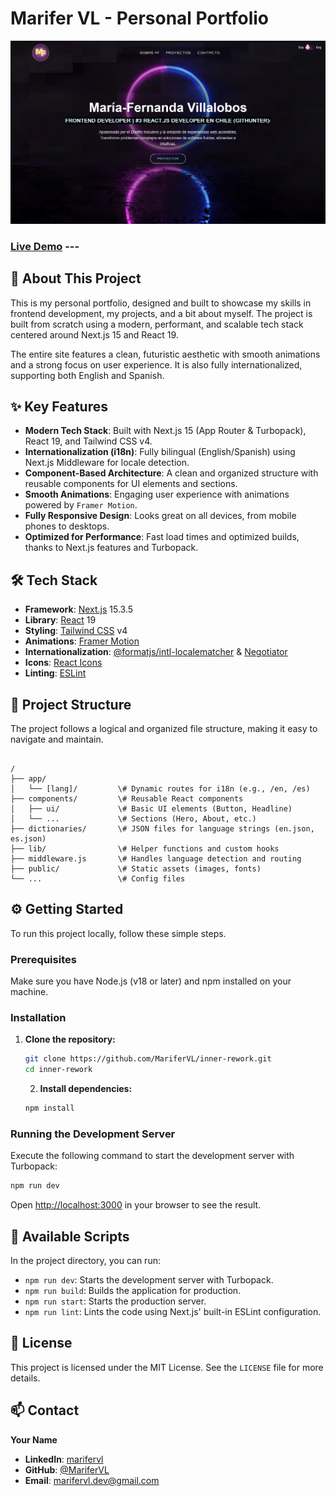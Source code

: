 # Marifer VL - Personal Portfolio

![Portfolio Screenshot](./public/images/screenshot.webp)
### [Live Demo](https://marifervl.vercel.app) ---

## 🚀 About This Project

This is my personal portfolio, designed and built to showcase my skills in frontend development, my projects, and a bit about myself. The project is built from scratch using a modern, performant, and scalable tech stack centered around Next.js 15 and React 19.

The entire site features a clean, futuristic aesthetic with smooth animations and a strong focus on user experience. It is also fully internationalized, supporting both English and Spanish.

## ✨ Key Features

-   **Modern Tech Stack**: Built with Next.js 15 (App Router & Turbopack), React 19, and Tailwind CSS v4.
-   **Internationalization (i18n)**: Fully bilingual (English/Spanish) using Next.js Middleware for locale detection.
-   **Component-Based Architecture**: A clean and organized structure with reusable components for UI elements and sections.
-   **Smooth Animations**: Engaging user experience with animations powered by `Framer Motion`.
-   **Fully Responsive Design**: Looks great on all devices, from mobile phones to desktops.
-   **Optimized for Performance**: Fast load times and optimized builds, thanks to Next.js features and Turbopack.

## 🛠️ Tech Stack

-   **Framework**: [Next.js](https://nextjs.org/) 15.3.5
-   **Library**: [React](https://react.dev/) 19
-   **Styling**: [Tailwind CSS](https://tailwindcss.com/) v4
-   **Animations**: [Framer Motion](https://www.framer.com/motion/)
-   **Internationalization**: [@formatjs/intl-localematcher](https://formatjs.io/) & [Negotiator](https://github.com/jshttp/negotiator)
-   **Icons**: [React Icons](https://react-icons.github.io/react-icons/)
-   **Linting**: [ESLint](https://eslint.org/)

## 📁 Project Structure

The project follows a logical and organized file structure, making it easy to navigate and maintain.

```

/
├── app/
│   └── [lang]/         \# Dynamic routes for i18n (e.g., /en, /es)
├── components/         \# Reusable React components
│   ├── ui/             \# Basic UI elements (Button, Headline)
│   └── ...             \# Sections (Hero, About, etc.)
├── dictionaries/       \# JSON files for language strings (en.json, es.json)
├── lib/                \# Helper functions and custom hooks
├── middleware.js       \# Handles language detection and routing
├── public/             \# Static assets (images, fonts)
└── ...                 \# Config files

````

## ⚙️ Getting Started

To run this project locally, follow these simple steps.

### Prerequisites

Make sure you have Node.js (v18 or later) and npm installed on your machine.

### Installation

1.  **Clone the repository:**
    ```sh
    git clone https://github.com/MariferVL/inner-rework.git
    cd inner-rework
    ```
    2.  **Install dependencies:**
    ```sh
    npm install
    ```

### Running the Development Server

Execute the following command to start the development server with Turbopack:

```sh
npm run dev
````

Open [http://localhost:3000](http://localhost:3000) in your browser to see the result.

## 📜 Available Scripts

In the project directory, you can run:

  - `npm run dev`: Starts the development server with Turbopack.
  - `npm run build`: Builds the application for production.
  - `npm run start`: Starts the production server.
  - `npm run lint`: Lints the code using Next.js' built-in ESLint configuration.

## 📄 License

This project is licensed under the MIT License. See the `LICENSE` file for more details.

## 📫 Contact

**Your Name**

  - **LinkedIn**: [marifervl](https://www.linkedin.com/in/marifervl/)
  - **GitHub**: [@MariferVL](https://github.com/MariferVL)
  - **Email**: marifervl.dev@gmail.com

